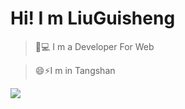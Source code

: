 # Hi! I m LiuGuisheng

> 🤔💻  I m a Developer For Web

> 😄⚡I m in Tangshan

![](https://github-readme-stats.vercel.app/api?username=qisi007)

